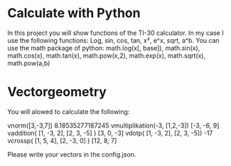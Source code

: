 # Calculate with Python

In this project you will show functions of the TI-30 calculator. In my case I use the following functions:
Log, sin, cos, tan, x², e^x, sqrt, a^b. You can use the math package of python:
math.log(x[, base]), math.sin(x), math.cos(x), math.tan(x), math.pow(x,2), math.exp(x), math.sqrt(x), math.pow(a,b)

# Vectorgeometry

You will alowed to calculate the following:

vnorm([3,-3,7])
8.18535277187245
vmultiplikation(-3, [1,2,-3])
[-3, -6, 9]
vaddition( [1, -3, 2], [2, 3, -5] )
[3, 0, -3]
vdotp( [1, -3, 2], [2, 3, -5])
-17
vcrossp( [1, 5, 4], [2, -3, 0] )
[12, 8, 7]

Please write your vectors in the config.json.
